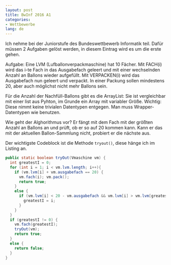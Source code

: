 ```yaml
---
layout: post
title: BwInf 2016 A1
categories:
- Wettbewerbe
lang: de
---
```

Ich nehme bei der Juniorstufe des Bundeswettbewerb Informatik teil. Dafür müssen 2 Aufgaben gelöst werden, in diesem Eintrag wird es um die erste gehen.

Aufgabe: Eine LVM (Lufballonverpackmaschine) hat 10 Fächer. Mit FACH(i) wird das i-te Fach in das Ausgabefach geleert und mit einer wechselnden Anzahl an Ballons wieder aufgefüllt. Mit VERPACKEN(i) wird das Ausgabefach nun geleert und verpackt. In einer Packung sollen mindestens 20, aber auch möglichst nicht mehr Ballons sein.

Für die Anzahl der Nachfüll-Ballons gibt es die ArrayList: Sie ist vergleichbar mit einer list aus Pyhton, im Grunde ein Array mit variabler Größe. Wichtig: Diese nimmt keine trivialen Datentypen entgegen. Man muss Wrapper-Datentypen wie <Integer> benutzen.

Wie geht der Alghorithmus vor? Er fängt mit dem Fach mit der größten Anzahl an Ballons an und prüft, ob er so auf 20 kommen kann. Kann er das mit der aktuellen Ballon-Sammlung nicht, probiert er die nächste aus.

Der wichtigste Codeblock ist die Methode `tryout()`, diese hänge ich im Listing an.

```java
public static boolean tryOut(Vmaschine vm) {
  int greatestI = 0;
  for (int i = 1; i < vm.lvm.length; i++){
    if (vm.lvm[i] + vm.ausgabefach == 20) {
      vm.fach(i); vm.pack();
      return true;
    }
    else {
      if (vm.lvm[i] < 20 - vm.ausgabefach && vm.lvm[i] > vm.lvm[greatestI]) {         
        greatestI = i;
      }
    }
  }
  if (greatestI != 0) {
    vm.fach(greatestI);
    tryOut(vm);
    return true;
  }
  else {
    return false;
  }
}
```